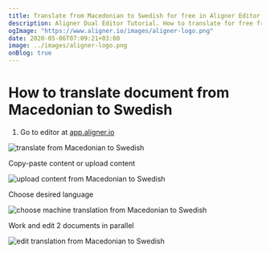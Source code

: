 ```yaml
---
title: Translate from Macedonian to Swedish for free in Aligner Editor
description: Aligner Dual Editor Tutorial. How to translate for free from Macedonian to Swedish. Aligner is multilingual document management platform. 
ogImage: "https://www.aligner.io/images/aligner-logo.png"
date: 2020-05-06T07:09:21+03:00
image: ../images/aligner-logo.png
onBlog: true
---
```


# How to translate document from Macedonian to Swedish

1. Go to editor at [app.aligner.io](https://app.aligner.io "Aligner App web page")

![translate from Macedonian to Swedish](../aligner-blank-editor.png "translate from Macedonian to Swedish")

Copy-paste content or upload content

![upload content from Macedonian to Swedish](../aligner-uploaded-document.png "upload content from Macedonian to Swedish")

Choose desired language

![choose machine translation from Macedonian to Swedish](../aligner-language-dropdown.png "choose machine translation from Macedonian to Swedish")

Work and edit 2 documents in parallel

![edit translation from Macedonian to Swedish](../aligner-double-sitded-editor.png "edit translation from Macedonian to Swedish")

